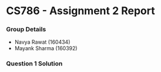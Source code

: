 # CS786 - Assignment 2 Report

### Group Details

* Navya Rawat (160434)
* Mayank Sharma (160392)

### Question 1 Solution
